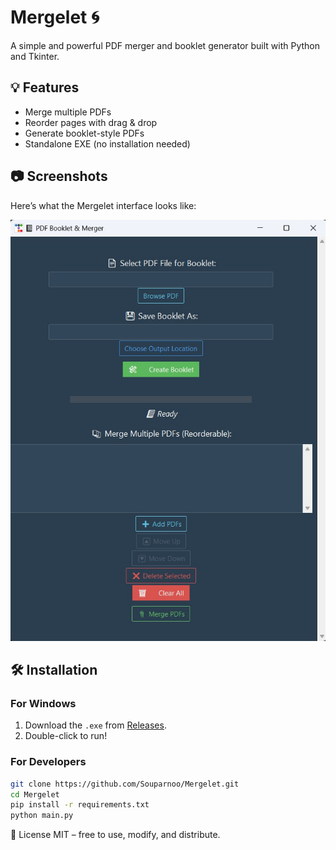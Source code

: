 # Mergelet 🌀
A simple and powerful PDF merger and booklet generator built with Python and Tkinter.

## 💡 Features
- Merge multiple PDFs
- Reorder pages with drag & drop
- Generate booklet-style PDFs
- Standalone EXE (no installation needed)

## 📷 Screenshots

Here’s what the Mergelet interface looks like:

![Mergelet Interface](https://github.com/Souparnoo/Mergelet/blob/main/Merglet%20Interface.png?raw=true)


## 🛠 Installation
### For Windows
1. Download the `.exe` from [Releases](https://github.com/Souparnoo/Mergelet/releases/tag/v1.0.0).
2. Double-click to run!

### For Developers
```bash
git clone https://github.com/Souparnoo/Mergelet.git
cd Mergelet
pip install -r requirements.txt
python main.py
```
📜 License
MIT – free to use, modify, and distribute.
